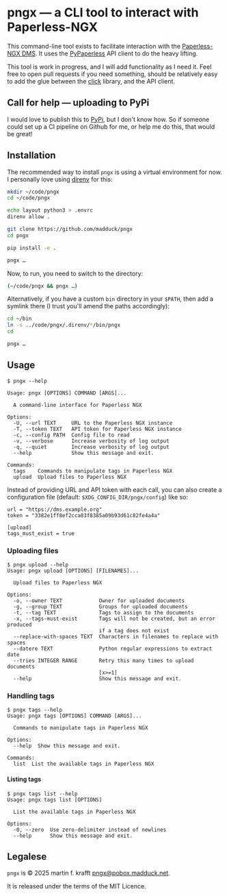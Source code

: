 # pngx — a CLI tool to interact with Paperless-NGX

This command-line tool exists to facilitate interaction with the [Paperless-NGX DMS](https://docs.paperless-ngx.com/). It uses the [PyPaperless](https://pypi.org/project/pypaperless/) API client to do the heavy lifting.

This tool is work in progress, and I will add functionality as I need it. Feel free to open pull requests if you need something, should be relatively easy to add the glue between the [click](https://click.palletsprojects.com/) library, and the API client.

## Call for help — uploading to PyPi

I would love to publish this to [PyPi](https://pypi.org/), but I don't know how. So if someone could set up a CI pipeline on Github for me, or help me do this, that would be great!

## Installation

The recommended way to install `pngx` is using a virtual environment for now. I personally love using [direnv](https://direnv.net/) for this:

```bash
mkdir ~/code/pngx
cd ~/code/pngx

echo layout python3 > .envrc
direnv allow .

git clone https://github.com/madduck/pngx
cd pngx

pip install -e .

pngx …
```

Now, to run, you need to switch to the directory:

```bash
(~/code/pngx && pngx …)
```

Alternatively, if you have a custom `bin` directory in your `$PATH`, then add a symlink there (I trust you'll amend the paths accordingly):

```bash
cd ~/bin
ln -s ../code/pngx/.direnv/*/bin/pngx
cd

pngx …
```

## Usage

```
$ pngx --help

Usage: pngx [OPTIONS] COMMAND [ARGS]...

  A command-line interface for Paperless NGX

Options:
  -U, --url TEXT     URL to the Paperless NGX instance
  -T, --token TEXT   API token for Paperless NGX instance
  -c, --config PATH  Config file to read
  -v, --verbose      Increase verbosity of log output
  -q, --quiet        Increase verbosity of log output
  --help             Show this message and exit.

Commands:
  tags    Commands to manipulate tags in Paperless NGX
  upload  Upload files to Paperless NGX
```

Instead of providing URL and API token with each call, you can also create a configuration file (default: `$XDG_CONFIG_DIR/pngx/config`) like so:

```
url = "https://dms.example.org"
token = "3382e1ff8ef2cca83f8385a09b93d61c82fe4a4a"

[upload]
tags_must_exist = true
```

### Uploading files

```
$ pngx upload --help
Usage: pngx upload [OPTIONS] [FILENAMES]...

  Upload files to Paperless NGX

Options:
  -o, --owner TEXT            Owner for uploaded documents
  -g, --group TEXT            Groups for uploaded documents
  -t, --tag TEXT              Tags to assign to the documents
  -x, --tags-must-exist       Tags will not be created, but an error produced
                              if a tag does not exist
  --replace-with-spaces TEXT  Characters in filenames to replace with spaces
  --datere TEXT               Python regular expressions to extract date
  --tries INTEGER RANGE       Retry this many times to upload documents
                              [x>=1]
  --help                      Show this message and exit.
```

### Handling tags

```
$ pngx tags --help
Usage: pngx tags [OPTIONS] COMMAND [ARGS]...

  Commands to manipulate tags in Paperless NGX

Options:
  --help  Show this message and exit.

Commands:
  list  List the available tags in Paperless NGX
```

#### Listing tags

```
$ pngx tags list --help
Usage: pngx tags list [OPTIONS]

  List the available tags in Paperless NGX

Options:
  -0, --zero  Use zero-delimiter instead of newlines
  --help      Show this message and exit.
```

## Legalese

`pngx` is © 2025 martin f. krafft <pngx@pobox.madduck.net>.

It is released under the terms of the MIT Licence.
